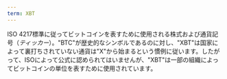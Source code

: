 ```yaml
---
term: XBT
---
```


ISO 4217標準に従ってビットコインを表すために使用される株式および通貨記号（*ティッカー*）。"BTC"が歴史的なシンボルであるのに対し、"XBT"は国家によって裏打ちされていない通貨は"X"から始まるという慣例に従います。したがって、ISOによって公式に認められてはいませんが、"XBT"は一部の組織によってビットコインの単位を表すために使用されています。